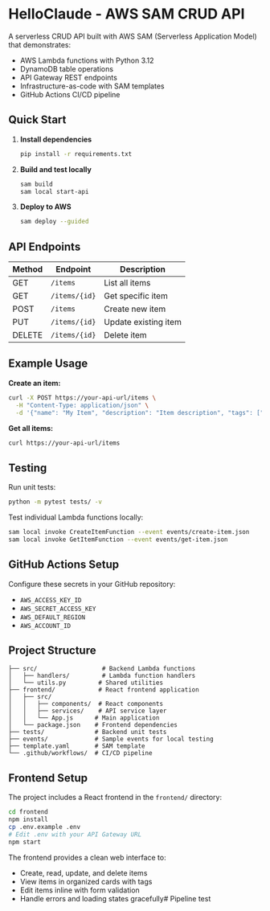 # HelloClaude - AWS SAM CRUD API

A serverless CRUD API built with AWS SAM (Serverless Application Model) that demonstrates:
- AWS Lambda functions with Python 3.12
- DynamoDB table operations 
- API Gateway REST endpoints
- Infrastructure-as-code with SAM templates
- GitHub Actions CI/CD pipeline

## Quick Start

1. **Install dependencies**
   ```bash
   pip install -r requirements.txt
   ```

2. **Build and test locally**
   ```bash
   sam build
   sam local start-api
   ```

3. **Deploy to AWS**
   ```bash
   sam deploy --guided
   ```

## API Endpoints

| Method | Endpoint | Description |
|--------|----------|-------------|
| GET | `/items` | List all items |
| GET | `/items/{id}` | Get specific item |
| POST | `/items` | Create new item |  
| PUT | `/items/{id}` | Update existing item |
| DELETE | `/items/{id}` | Delete item |

## Example Usage

**Create an item:**
```bash
curl -X POST https://your-api-url/items \
  -H "Content-Type: application/json" \
  -d '{"name": "My Item", "description": "Item description", "tags": ["tag1", "tag2"]}'
```

**Get all items:**
```bash
curl https://your-api-url/items
```

## Testing

Run unit tests:
```bash
python -m pytest tests/ -v
```

Test individual Lambda functions locally:
```bash
sam local invoke CreateItemFunction --event events/create-item.json
sam local invoke GetItemFunction --event events/get-item.json
```

## GitHub Actions Setup

Configure these secrets in your GitHub repository:
- `AWS_ACCESS_KEY_ID`
- `AWS_SECRET_ACCESS_KEY` 
- `AWS_DEFAULT_REGION`
- `AWS_ACCOUNT_ID`

## Project Structure

```
├── src/                  # Backend Lambda functions
│   ├── handlers/         # Lambda function handlers
│   └── utils.py         # Shared utilities
├── frontend/            # React frontend application
│   ├── src/
│   │   ├── components/  # React components
│   │   ├── services/    # API service layer
│   │   └── App.js      # Main application
│   └── package.json    # Frontend dependencies
├── tests/              # Backend unit tests
├── events/             # Sample events for local testing
├── template.yaml       # SAM template
└── .github/workflows/  # CI/CD pipeline
```

## Frontend Setup

The project includes a React frontend in the `frontend/` directory:

```bash
cd frontend
npm install
cp .env.example .env
# Edit .env with your API Gateway URL
npm start
```

The frontend provides a clean web interface to:
- Create, read, update, and delete items
- View items in organized cards with tags
- Edit items inline with form validation
- Handle errors and loading states gracefully# Pipeline test
